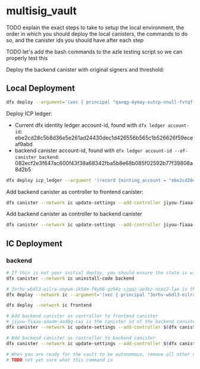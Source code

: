 # multisig_vault

TODO explain the exact steps to take to setup the local environment, the order in which you should deploy the local canisters, the commands to do so, and the canister ids you should have after each step

TODO let's add the bash commands to the azle testing script so we can properly test this

Deploy the backend canister with original signers and threshold:

## Local Deployment

```bash
dfx deploy --argument='(vec { principal "qaxqg-4ymay-xutcp-nnull-fvtqf-5p6d4-mxbja-i6t5s-wz7kb-csadv-qqe" }, 1)' backend
```

Deploy ICP ledger:

* Current dfx identity ledger account-id, found with `dfx ledger account-id`: ebe2cd28c5b8d36e5e261ad24430dec1d426556b565c1b526626f59eceaf9abd
* backend canister account-id, found with `dfx ledger account-id --of-canister backend`: 082ecf2e3f647ac600f43f38a68342fba5b8e68b085f02592b77f39808a8d2b5

```bash
dfx deploy icp_ledger --argument '(record {minting_account = "ebe2cd28c5b8d36e5e261ad24430dec1d426556b565c1b526626f59eceaf9abd"; initial_values = vec { record { "082ecf2e3f647ac600f43f38a68342fba5b8e68b085f02592b77f39808a8d2b5"; record { e8s=100_000_000_000 } }; }; send_whitelist = vec {}})'
```

Add backend canister as controller to frontend canister:

```bash
dfx canister --network ic update-settings --add-controller jiyou-fiaaa-aaaam-aad6q-cai frontend
```

Add backend canister as controller to backend canister

```bash
dfx canister --network ic update-settings --add-controller jiyou-fiaaa-aaaam-aad6q-cai backend
```

## IC Deployment

### backend

```bash
# If this is not your initial deploy, you should ensure the state is wiped before deploying
dfx canister --network ic uninstall-code backend

# 3orhv-wbdl3-eilra-onpum-ik54m-f6y66-qzh4z-sjpqz-ao3bz-nsmz2-lae is the principal of the II/NFID that you want to have initial control
dfx deploy --network ic --argument='(vec { principal "3orhv-wbdl3-eilra-onpum-ik54m-f6y66-qzh4z-sjpqz-ao3bz-nsmz2-lae" }, 1)' backend

dfx deploy --network ic frontend

# Add backend canister as controller to frontend canister
# jiyou-fiaaa-aaaam-aad6q-cai is the canister id of the backend canister
dfx canister --network ic update-settings --add-controller $(dfx canister id backend) frontend

# Add backend canister as controller to backend canister
dfx canister --network ic update-settings --add-controller $(dfx canister id backend) backend

# When you are ready for the vault to be autonomous, remove all other controllers
# TODO not yet sure what this command is
```